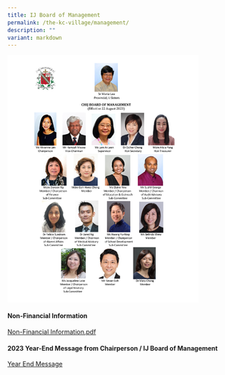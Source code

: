 ```yaml
---
title: IJ Board of Management
permalink: /the-kc-village/management/
description: ""
variant: markdown
---
```

<img src="/images/KC%20Village/IJ%20BoM/ij%20bom%20members%20photo%20chart%2020230822%20(final).png" style="width:85%">

#### Non-Financial Information

[Non-Financial Information.pdf](/files/Non-Financial%20Information.pdf)

#### 2023 Year-End Message from Chairperson / IJ Board of Management

[Year End Message](/files/8_KC___2023_Year_End_Message_from_IJBOM_Chairperson.pdf)